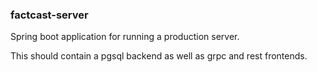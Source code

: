 ### factcast-server

Spring boot application for running a production server.

This should contain a pgsql backend as well as grpc and rest frontends.
  